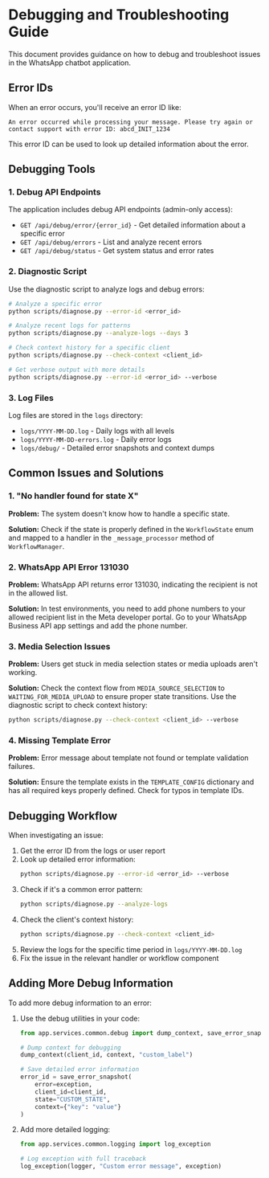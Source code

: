# Debugging and Troubleshooting Guide

This document provides guidance on how to debug and troubleshoot issues in the WhatsApp chatbot application.

## Error IDs

When an error occurs, you'll receive an error ID like:
```
An error occurred while processing your message. Please try again or contact support with error ID: abcd_INIT_1234
```

This error ID can be used to look up detailed information about the error.

## Debugging Tools

### 1. Debug API Endpoints

The application includes debug API endpoints (admin-only access):

- `GET /api/debug/error/{error_id}` - Get detailed information about a specific error
- `GET /api/debug/errors` - List and analyze recent errors 
- `GET /api/debug/status` - Get system status and error rates

### 2. Diagnostic Script

Use the diagnostic script to analyze logs and debug errors:

```bash
# Analyze a specific error
python scripts/diagnose.py --error-id <error_id>

# Analyze recent logs for patterns
python scripts/diagnose.py --analyze-logs --days 3

# Check context history for a specific client
python scripts/diagnose.py --check-context <client_id>

# Get verbose output with more details
python scripts/diagnose.py --error-id <error_id> --verbose
```

### 3. Log Files

Log files are stored in the `logs` directory:

- `logs/YYYY-MM-DD.log` - Daily logs with all levels
- `logs/YYYY-MM-DD-errors.log` - Daily error logs
- `logs/debug/` - Detailed error snapshots and context dumps

## Common Issues and Solutions

### 1. "No handler found for state X"

**Problem:** The system doesn't know how to handle a specific state.

**Solution:** Check if the state is properly defined in the `WorkflowState` enum and mapped to a handler in the `_message_processor` method of `WorkflowManager`.

### 2. WhatsApp API Error 131030

**Problem:** WhatsApp API returns error 131030, indicating the recipient is not in the allowed list.

**Solution:** In test environments, you need to add phone numbers to your allowed recipient list in the Meta developer portal. Go to your WhatsApp Business API app settings and add the phone number.

### 3. Media Selection Issues

**Problem:** Users get stuck in media selection states or media uploads aren't working.

**Solution:** Check the context flow from `MEDIA_SOURCE_SELECTION` to `WAITING_FOR_MEDIA_UPLOAD` to ensure proper state transitions. Use the diagnostic script to check context history:

```bash
python scripts/diagnose.py --check-context <client_id> --verbose
```

### 4. Missing Template Error

**Problem:** Error message about template not found or template validation failures.

**Solution:** Ensure the template exists in the `TEMPLATE_CONFIG` dictionary and has all required keys properly defined. Check for typos in template IDs.

## Debugging Workflow

When investigating an issue:

1. Get the error ID from the logs or user report
2. Look up detailed error information:
   ```bash
   python scripts/diagnose.py --error-id <error_id> --verbose
   ```
3. Check if it's a common error pattern:
   ```bash
   python scripts/diagnose.py --analyze-logs
   ```
4. Check the client's context history:
   ```bash
   python scripts/diagnose.py --check-context <client_id>
   ```
5. Review the logs for the specific time period in `logs/YYYY-MM-DD.log`
6. Fix the issue in the relevant handler or workflow component

## Adding More Debug Information

To add more debug information to an error:

1. Use the debug utilities in your code:
   ```python
   from app.services.common.debug import dump_context, save_error_snapshot
   
   # Dump context for debugging
   dump_context(client_id, context, "custom_label")
   
   # Save detailed error information
   error_id = save_error_snapshot(
       error=exception,
       client_id=client_id,
       state="CUSTOM_STATE",
       context={"key": "value"}
   )
   ```

2. Add more detailed logging:
   ```python
   from app.services.common.logging import log_exception
   
   # Log exception with full traceback
   log_exception(logger, "Custom error message", exception)
   ``` 